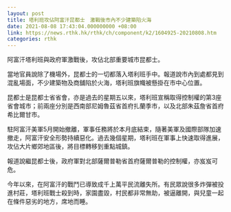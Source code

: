 ```yaml
---
layout: post
title: 塔利班攻佔阿富汗昆都士　激戰後市內不少建築陷火海
date: 2021-08-08 17:43:04.000000000 +08:00
link: https://news.rthk.hk/rthk/ch/component/k2/1604925-20210808.htm
categories: rthk
---
```


阿富汗塔利班與政府軍激戰後，攻佔北部重要城市昆都士。

當地官員說除了機場外，昆都士的一切都落入塔利班手中。報道說市內到處都見到混亂場面，不少建築物及商舖陷於火海，塔利班旗幟被懸掛在市中心位置。

昆都士是昆都士省省會，亦是過去的星期五以來，塔利班宣稱取得控制權的第3座省會城市；前兩座分別是西南部尼姆魯茲省首府扎蘭季市，以及北部朱茲詹省首府希比爾甘市。

駐阿富汗美軍5月開始撤離，軍事任務將於本月底結束，隨著美軍及國際部隊加速撤走，阿富汗安全形勢持續惡化。過去幾個星期，塔利班在軍事上快速取得進展，攻佔大片鄉郊地區後，將目標轉移到重點城鎮。

報道說繼昆都士後，政府軍對北部薩爾普勒省首府薩爾普勒的控制權，亦岌岌可危。

今年以來，在阿富汗的戰鬥已導致成千上萬平民流離失所。有民眾說很多炸彈被投進村莊，塔利班戰士殺到時，家園盡毀，村民都非常無助，被逼離開，與兒童一起在條件惡劣的地方，席地而睡。
